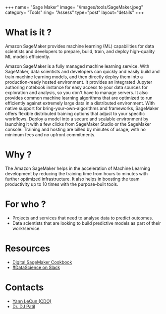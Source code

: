 +++
name= "Sage Maker"
image= "/images/tools/SageMaker.jpeg"
category= "Tools"
ring= "Assess"
type="post"
layout="details"
+++

# What is it ?
Amazon SageMaker provides machine learning (ML) capabilities for data scientists and developers to prepare, build, train, and deploy high-quality ML models efficiently.

Amazon SageMaker is a fully managed machine learning service. With SageMaker, data scientists and developers can quickly and easily build and train machine learning models, and then directly deploy them into a production-ready hosted environment. It provides an integrated Jupyter authoring notebook instance for easy access to your data sources for exploration and analysis, so you don't have to manage servers. It also provides common machine learning algorithms that are optimized to run efficiently against extremely large data in a distributed environment. With native support for bring-your-own-algorithms and frameworks, SageMaker offers flexible distributed training options that adjust to your specific workflows. Deploy a model into a secure and scalable environment by launching it with a few clicks from SageMaker Studio or the SageMaker console. Training and hosting are billed by minutes of usage, with no minimum fees and no upfront commitments.

# Why ?
The Amazon SageMaker helps in the acceleration of Machine Learning development by reducing the training time from hours to minutes with further optimized infrastructure. It also helps in boosting the team productivity up to 10 times with the purpose-built tools.

# For who ?
* Projects and services that need to analyse data to predict outcomes.
* Data scientists that are looking to build predictive models as part of their work/service.

# Resources
- [Digital SageMaker Cookbook](https://dvsa.atlassian.net/wiki/spaces/~5f8ed75d606d40006935b6d1/pages/57017013/Digital+Data+Science+Cookbook)
- [#DataScience on Slack](https://slack.com/app_redirect?channel=aws)

# Contacts
- [Yann LeCun (CDO)](mailto:yann.lecun@digital.co.uk)
- [Dr. DJ Patil](https://teams.microsoft.com/l/chat/0/0?users=sanjeet.jheeta%40bjss.com)
